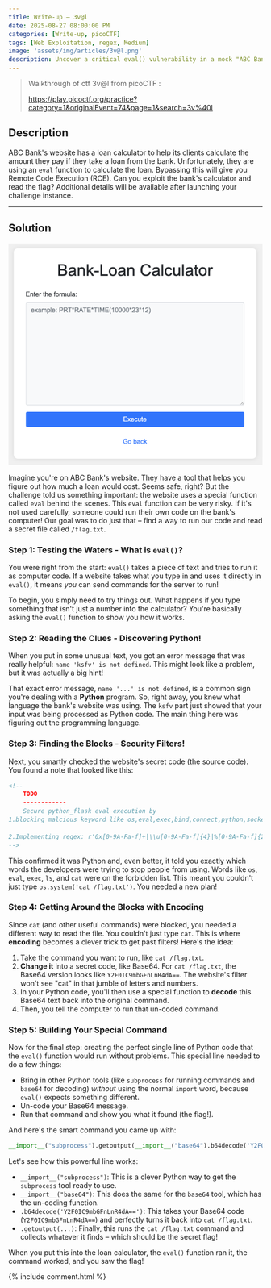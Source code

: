 ```yaml
---
title: Write-up — 3v@l
date: 2025-08-27 08:00:00 PM
categories: [Write-up, picoCTF]
tags: [Web Exploitation, regex, Medium]
image: 'assets/img/articles/3v@l.png'
description: Uncover a critical eval() vulnerability in a mock "ABC Bank" loan calculator! This in-depth CTF walkthrough guides you through discovering Remote Code Execution (RCE) on a Python backend, bypassing keyword filters with Base64 encoding, and successfully exploiting the system. Perfect for anyone learning web application security, ethical hacking, or vulnerability management. Learn practical exploitation techniques step-by-step and strengthen your cybersecurity skills!
---
```


> Walkthrough of ctf 3v@l from picoCTF :
> 
> https://play.picoctf.org/practice?category=1&originalEvent=74&page=1&search=3v%40l

## Description

ABC Bank's website has a loan calculator to help its clients calculate the amount they pay if they take a loan from the bank. Unfortunately, they are using an `eval` function to calculate the loan. Bypassing this will give you Remote Code Execution (RCE). Can you exploit the bank's calculator and read the flag?
Additional details will be available after launching your challenge instance.

***
## Solution

![](/assets/img/2025-08-27-PICO_3v@l/calculator.png)

Imagine you're on ABC Bank's website. They have a tool that helps you figure out how much a loan would cost. Seems safe, right? But the challenge told us something important: the website uses a special function called `eval` behind the scenes. This `eval` function can be very risky. If it's not used carefully, someone could run their own code on the bank's computer! Our goal was to do just that – find a way to run our code and read a secret file called `/flag.txt`.


### Step 1: Testing the Waters - What is `eval()`?

You were right from the start: `eval()` takes a piece of text and tries to run it as computer code. If a website takes what you type in and uses it directly in `eval()`, it means _you_ can send commands for the server to run!

To begin, you simply need to try things out. What happens if you type something that isn't just a number into the calculator? You're basically asking the `eval()` function to show you how it works.


### Step 2: Reading the Clues - Discovering Python!

When you put in some unusual text, you got an error message that was really helpful: `name 'ksfv' is not defined`. This might look like a problem, but it was actually a big hint!

That exact error message, `name '...' is not defined`, is a common sign you're dealing with a **Python** program. So, right away, you knew what language the bank's website was using. The `ksfv` part just showed that your input was being processed as Python code. The main thing here was figuring out the programming language.


### Step 3: Finding the Blocks - Security Filters!

Next, you smartly checked the website's secret code (the source code). You found a note that looked like this:

```html
<!--
    TODO
    ------------
    Secure python_flask eval execution by
1.blocking malcious keyword like os,eval,exec,bind,connect,python,socket,ls,cat,shell,bind

2.Implementing regex: r'0x[0-9A-Fa-f]+|\\u[0-9A-Fa-f]{4}|%[0-9A-Fa-f]{2}|\.[A-Za-z0-9]{1,3}\b|[\\\/]|\.\.'
-->
```

This confirmed it was Python and, even better, it told you exactly which words the developers were trying to stop people from using. Words like `os`, `eval`, `exec`, `ls`, and `cat` were on the forbidden list. This meant you couldn't just type `os.system('cat /flag.txt')`. You needed a new plan!


### Step 4: Getting Around the Blocks with Encoding

Since `cat` (and other useful commands) were blocked, you needed a different way to read the file. You couldn't just type `cat`. This is where **encoding** becomes a clever trick to get past filters! Here's the idea:

1. Take the command you want to run, like `cat /flag.txt`.
2. **Change it** into a secret code, like Base64. For `cat /flag.txt`, the Base64 version looks like `Y2F0IC9mbGFnLnR4dA==`. The website's filter won't see "cat" in that jumble of letters and numbers.
3. In your Python code, you'll then use a special function to **decode** this Base64 text back into the original command.
4. Then, you tell the computer to run that un-coded command.


### Step 5: Building Your Special Command

Now for the final step: creating the perfect single line of Python code that the `eval()` function would run without problems. This special line needed to do a few things:

- Bring in other Python tools (like `subprocess` for running commands and `base64` for decoding) _without_ using the normal `import` word, because `eval()` expects something different.
- Un-code your Base64 message.
- Run that command and show you what it found (the flag!).

And here's the smart command you came up with:

```python
__import__("subprocess").getoutput(__import__("base64").b64decode('Y2F0IC9mbGFnLnR4dA=='))
```

Let's see how this powerful line works:

- `__import__("subprocess")`: This is a clever Python way to get the `subprocess` tool ready to use.
- `__import__("base64")`: This does the same for the `base64` tool, which has the un-coding function.
- `.b64decode('Y2F0IC9mbGFnLnR4dA==')`: This takes your Base64 code (`Y2F0IC9mbGFnLnR4dA==`) and perfectly turns it back into `cat /flag.txt`.
- `.getoutput(...)`: Finally, this runs the `cat /flag.txt` command and collects whatever it finds – which should be the secret flag!

When you put this into the loan calculator, the `eval()` function ran it, the command worked, and you saw the flag!


{% include comment.html %}